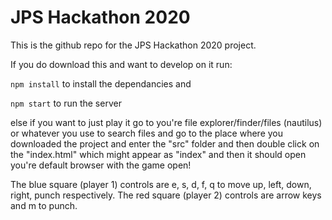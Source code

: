 # JPS Hackathon 2020

This is the github repo for the JPS Hackathon 2020 project.

If you do download this and want to develop on it run:

`npm install` to install the dependancies and

`npm start` to run the server

else if you want to just play it go to you're file explorer/finder/files (nautilus) or whatever you use to search files and go to the place where you downloaded the project and enter the "src" folder and then double click on the "index.html" which might appear as "index" and then it should open you're default browser with the game open!

The blue square (player 1) controls are e, s, d, f, q to move up, left, down, right, punch respectively.
The red square (player 2) controls are arrow keys and m to punch.
